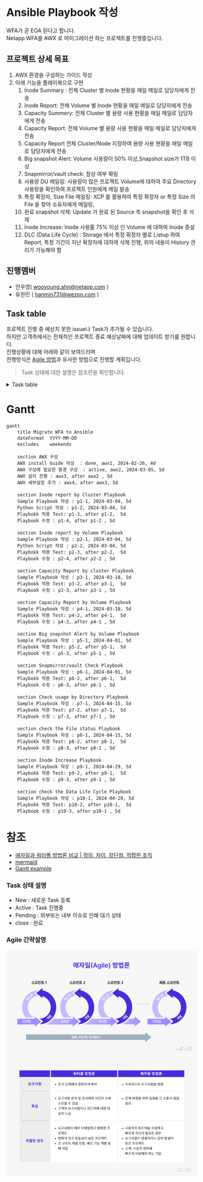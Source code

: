 # Ansible Playbook 작성
WFA가 곧 EOA 된다고 합니다.</br>
Netapp WFA를 AWX 로 마이그레이션 하는 프로젝트를 진행중입니다.

## 프로젝트 상세 목표
1. AWX 환경을 구성하는 가이드 작성
2. 아래 기능을 플레이북으로 구현
   1. Inode Summary : 전체 Cluster 별 Inode 현황을 매일 메일로 담당자에게 전송
   2. Inode Report: 전체 Volume 별 Inode 현황을 매일 메일로 담당자에게 전송
   3. Capacity Summery: 전체 Cluster 별 용량 사용 현황을 매일 메일로 담당자에게 전송
   4. Capacity Report: 전체 Volume 별 용량 사용 현황을 매일 메일로 담당자에게 전송
   5. Capacity Report 전체 Cluster/Node 지정하여 용량 사용 현황을 매일 메일로 담당자에게 전송
   6. Big snapshot Alert: Volume 사용량이 50% 이상,Snapshot size가 1TB 이상
   7. Snapmirror/vault check: 정상 여부 확링
   8. 사용량 DU 메일링: 사용량이 많은 프로젝트 Volume에 대하여 주요 Directory 사용량을 확인하여 프로젝트 인원에게 메일 발송
   9. 특정 확장자, Size File 메일링: XCP 를 활용하여 특정 확장자 or 특정 Size 의 File 을 찾아 소유자에게 메일링, 
   10. 완료 snapshot 삭제: Update 가 완료 된 Source 측 snapshot을 확인 후 삭제
   11. Inode Increase: Inode 사용률 75% 이상 인 Volume 에 대하여 Inode 증설
   12. DLC (Data Life Cycle) : Storage 에서 특정 확장자 별로 Listup 하여 Report, 특정 기간이 지난 확장자에 대하여 삭제 진행, 위의 내용이 History 관리가 가능해야 함

## 진행맴버
- 안우영( wooyoung.ahn@netapp.com )
- 유한민 ( hanmin731@wezon.com )

## Task table
프로젝트 진행 중 예상치 못한 issue나 Task가 추가될 수 있습니다.</br>
하지만 고객측에서는 전체적인 프로젝트 종료 예상날짜에 대해 업데이트 받기를 원합니다.</br>
진행상황에 대해 아래와 같이 보여드리며 </br>
진행방식은 [Agile 방법](https://www.redhat.com/ko/topics/devops/what-is-agile-methodology)과 유사한 방법으로 진행할 계획입니다.

> Task 상태에 대한 설명은 참조란을 확인합니다.
<details>
<summary>Task table</summary>

|분류|Task|담당자|상태|주석|
|---|---|---|---|---|
| AWX 구성 | AWX 설치 가이드 작성 | 안우영 | done | [가이드 문서](../AWX/install/Readme.md) |
| AWX 구성 | AWX 설치를 위한 환경 구성 | 유한민 | Active | --- |
| AWX 구성 | AWX 설치 진행 | 안우영 | New | --- |
| Inode report by Cluster Playbook | Sample Playbook 작성           | 안우영 | done | [Inode report by Cluster Playbook](./GetInodebyCluster.yaml) |
| Inode report by Cluster Playbook | Sample SMTP loader Script 작성 | 안우영 | done | [generate_table.py](./script/generate_table.py) |
| Inode report by Volume Playbook  | Sample Playbook 작성           | 안우영 | done | [Inode report by Volume Playbook](./GetInodebyVolume.yaml) |
| Inode report by Volume Playbook  | Sample SMTP loader Script 작성 | 안우영 | done | [generate_table.py](./script/generate_table.py) |


</details>

# Gantt
```mermaid
gantt
    title Migrate WFA to Ansible
    dateFormat  YYYY-MM-DD
    excludes    weekends

    section AWX 구성
    AWX install Guide 작성  : done, awx1, 2024-02-26, 4d
    AWX 구성에 필요한 환경 구성  : active, awx2, 2024-03-05, 5d
    AWX 설치 진행 : awx3, after awx2 , 5d
    AWX 세부설정 추가 : awx4, after awx3, 5d

    section Inode report by Cluster Playbook
    Sample Playbook 작성 : p1-1, 2024-03-04, 5d
    Python Script 작성 : p1-2, 2024-03-04, 5d
    Playbokk 적용 Test: p1-3, after p1-2,  5d
    Playbook 수정 : p1-4, after p1-2 , 5d

    section Inode report by Volume Playbook
    Sample Playbook 작성 : p2-1, 2024-03-04, 5d
    Python Script 작성 : p2-2, 2024-03-04, 5d
    Playbokk 적용 Test: p2-3, after p2-2,  5d
    Playbook 수정 : p2-4, after p2-2 , 5d

    section Capacity Report by cluster Playbook
    Sample Playbook 작성 : p3-1, 2024-03-18, 5d
    Playbokk 적용 Test: p3-2, after p3-1,  5d
    Playbook 수정 : p3-3, after p3-1 , 5d

    section Capacity Report by Volume Playbook
    Sample Playbook 작성 : p4-1, 2024-03-18, 5d
    Playbokk 적용 Test: p4-2, after p4-1,  5d
    Playbook 수정 : p4-3, after p4-1 , 5d

    section Big snapshot Alert by Volume Playbook
    Sample Playbook 작성 : p5-1, 2024-04-01, 5d
    Playbokk 적용 Test: p5-2, after p5-1,  5d
    Playbook 수정 : p5-3, after p5-1 , 5d

    section Snapmirror/vault Check Playbook
    Sample Playbook 작성 : p6-1, 2024-04-01, 5d
    Playbokk 적용 Test: p6-2, after p6-1,  5d
    Playbook 수정 : p6-3, after p6-1 , 5d

    section Check usage by Directory Playbook
    Sample Playbook 작성 : p7-1, 2024-04-15, 5d
    Playbokk 적용 Test: p7-2, after p7-1,  5d
    Playbook 수정 : p7-3, after p7-1 , 5d

    section check the File status Playbook
    Sample Playbook 작성 : p8-1, 2024-04-15, 5d
    Playbokk 적용 Test: p8-2, after p8-1,  5d
    Playbook 수정 : p8-3, after p8-1 , 5d

    section Inode Increase Playbook
    Sample Playbook 작성 : p9-1, 2024-04-29, 5d
    Playbokk 적용 Test: p9-2, after p9-1,  5d
    Playbook 수정 : p9-3, after p9-1 , 5d

    section check the Data Life Cycle Playbook
    Sample Playbook 작성 : p10-1, 2024-04-29, 5d
    Playbokk 적용 Test: p10-2, after p10-1,  5d
    Playbook 수정 : p10-3, after p10-1 , 5d
```

# 참조
- [애자일과 워터폴 방법론 비교 | 정의, 차이, 장단점, 적합한 조직](https://www.codestates.com/blog/content/%EC%95%A0%EC%9E%90%EC%9D%BC%EB%B0%A9%EB%B2%95%EB%A1%A0-%EC%9B%8C%ED%84%B0%ED%8F%B4%EB%B0%A9%EB%B2%95%EB%A1%A0)
- [mermaid](https://mermaid.js.org/syntax/gantt.html)
- [Gantt example](https://github.com/mermaidjs/mermaidjs.github.io/blob/master/gantt.md)
### Task 상태 설명
- New : 새로운 Task 등록
- Active : Task 진행중
- Pending : 외부또는 내부 이슈로 인해 대기 상태
- close : 완료

### Agile 간략설명
![Img](./Images/애자일-방법론-정의-장점-단점-프로세스.webp)
![Img](./Images/애자일-방법론-워터폴-방법론-비교-차이점-장단점-특징-요구사항.webp)

